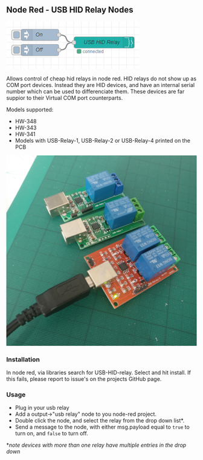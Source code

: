 ## Node Red - USB HID Relay Nodes
![](usb%20hid%20relay%20screenshot%202.png)

Allows control of cheap hid relays in node red. HID relays do not show up as COM port devices. Instead they are HID devices, and have an internal serial number which can be used to differenciate them. These devices are far suppior to their Virtual COM port counterparts.

Models supported:
* HW-348
* HW-343
* HW-341
* Models with USB-Relay-1, USB-Relay-2 or USB-Relay-4 printed on the PCB

![](HW-343.jpg)

### Installation
In node red, via libraries search for USB-HID-relay. Select and hit install. If this fails, please report to issue's on the projects GitHub page.

### Usage

* Plug in your usb relay
* Add a output->"usb relay" node to you node-red project.
* Double click the node, and select the relay from the drop down list*. 
* Send a message to the node, with either msg.payload equal to ```true``` to turn on, and ```false``` to turn off.

**note devices with more than one relay have multiple entries in the drop down* 


